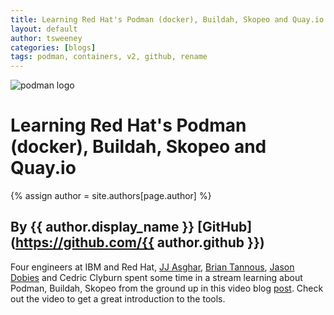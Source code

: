 ```yaml
---
title: Learning Red Hat's Podman (docker), Buildah, Skopeo and Quay.io 
layout: default
author: tsweeney 
categories: [blogs]
tags: podman, containers, v2, github, rename
---
```

![podman logo](https://podman.io/images/podman.svg)

# Learning Red Hat's Podman (docker), Buildah, Skopeo and Quay.io 
{% assign author = site.authors[page.author] %}
## By {{ author.display_name }} [GitHub](https://github.com/{{ author.github }})

Four engineers at IBM and Red Hat, [JJ Asghar](https://twitter.com/jjasghar), [Brian Tannous](https://twitter.com/briantannous), [Jason Dobies](https://twitter.com/jdob) and Cedric Clyburn spent some time in a stream learning about Podman, Buildah, Skopeo from the ground up in this video blog [post](https://www.youtube.com/watch?time_continue=246&v=IKGcxxjieFo&feature=emb_logo).  Check out the video to get a great introduction to the tools.
